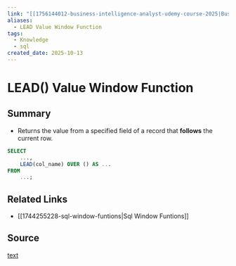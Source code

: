 ```yaml
---
link: "[[1756144012-business-intelligence-analyst-udemy-course-2025|Business Intelligence Analyst Udemy Course 2025]]"
aliases:
  - LEAD Value Window Function
tags:
  - Knowledge
  - sql
created_date: 2025-10-13
---
```

# LEAD() Value Window Function
## Summary
- Returns the value from a specified field of a record that **follows** the current row.

```SQL
SELECT
	...,
	LEAD(col_name) OVER () AS ...
FROM
	...;
```
## Related Links
- [[1744255228-sql-window-funtions|Sql Window Funtions]]
## Source
[text]()
